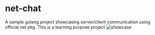 # net-chat
A sample golang project showcasing server/client communication using official net pkg. This is a learning purpose project
![showcase](https://github.com/3santree/net-chat/assets/37735352/2e48ceb5-1414-44c8-89a4-32150aaa9c68)
